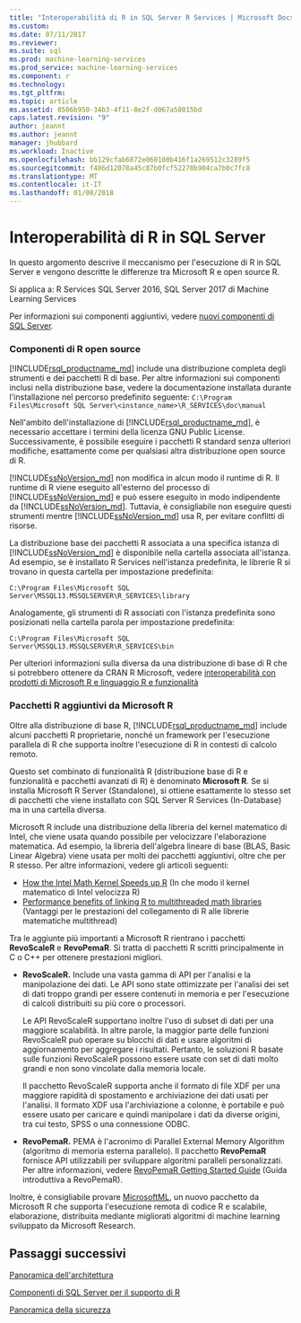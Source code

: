 ```yaml
---
title: "Interoperabilità di R in SQL Server R Services | Microsoft Docs"
ms.custom: 
ms.date: 07/11/2017
ms.reviewer: 
ms.suite: sql
ms.prod: machine-learning-services
ms.prod_service: machine-learning-services
ms.component: r
ms.technology: 
ms.tgt_pltfrm: 
ms.topic: article
ms.assetid: 0506b950-34b3-4f11-8e2f-d067a58015bd
caps.latest.revision: "9"
author: jeannt
ms.author: jeannt
manager: jhubbard
ms.workload: Inactive
ms.openlocfilehash: bb129cfab6872e060100b416f1a269512c3289f5
ms.sourcegitcommit: f486d12078a45c87b0fcf52270b904ca7b0c7fc8
ms.translationtype: MT
ms.contentlocale: it-IT
ms.lasthandoff: 01/08/2018
---
```

# <a name="r-interoperability-in-sql-server"></a>Interoperabilità di R in SQL Server

In questo argomento descrive il meccanismo per l'esecuzione di R in SQL Server e vengono descritte le differenze tra Microsoft R e open source R.

Si applica a: R Services SQL Server 2016, SQL Server 2017 di Machine Learning Services

Per informazioni sui componenti aggiuntivi, vedere [nuovi componenti di SQL Server](../../advanced-analytics/r-services/new-components-in-sql-server-to-support-r.md).

### <a name="open-source-r-components"></a>Componenti di R open source

[!INCLUDE[rsql_productname_md](../../includes/rsql-productname-md.md)] include una distribuzione completa degli strumenti e dei pacchetti R di base. Per altre informazioni sui componenti inclusi nella distribuzione base, vedere la documentazione installata durante l'installazione nel percorso predefinito seguente: `C:\Program Files\Microsoft SQL Server\<instance_name>\R_SERVICES\doc\manual`

Nell'ambito dell'installazione di [!INCLUDE[rsql_productname_md](../../includes/rsql-productname-md.md)], è necessario accettare i termini della licenza GNU Public License. Successivamente, è possibile eseguire i pacchetti R standard senza ulteriori modifiche, esattamente come per qualsiasi altra distribuzione open source di R.

[!INCLUDE[ssNoVersion_md](../../includes/ssnoversion-md.md)] non modifica in alcun modo il runtime di R. Il runtime di R viene eseguito all'esterno del processo di [!INCLUDE[ssNoVersion_md](../../includes/ssnoversion-md.md)] e può essere eseguito in modo indipendente da [!INCLUDE[ssNoVersion_md](../../includes/ssnoversion-md.md)]. Tuttavia, è consigliabile non eseguire questi strumenti mentre [!INCLUDE[ssNoVersion_md](../../includes/ssnoversion-md.md)] usa R, per evitare conflitti di risorse.

La distribuzione base dei pacchetti R associata a una specifica istanza di [!INCLUDE[ssNoVersion_md](../../includes/ssnoversion-md.md)] è disponibile nella cartella associata all'istanza. Ad esempio, se è installato R Services nell'istanza predefinita, le librerie R si trovano in questa cartella per impostazione predefinita:

    C:\Program Files\Microsoft SQL Server\MSSQL13.MSSQLSERVER\R_SERVICES\library

Analogamente, gli strumenti di R associati con l'istanza predefinita sono posizionati nella cartella parola per impostazione predefinita:

    C:\Program Files\Microsoft SQL Server\MSSQL13.MSSQLSERVER\R_SERVICES\bin

Per ulteriori informazioni sulla diversa da una distribuzione di base di R che si potrebbero ottenere da CRAN R Microsoft, vedere [interoperabilità con prodotti di Microsoft R e linguaggio R e funzionalità](https://docs.microsoft.com/en-us/r-server/what-is-r-server-interoperability)

### <a name="additional-r-packages-from-microsoft-r"></a>Pacchetti R aggiuntivi da Microsoft R

Oltre alla distribuzione di base R, [!INCLUDE[rsql_productname_md](../../includes/rsql-productname-md.md)] include alcuni pacchetti R proprietarie, nonché un framework per l'esecuzione parallela di R che supporta inoltre l'esecuzione di R in contesti di calcolo remoto.

Questo set combinato di funzionalità R (distribuzione base di R e funzionalità e pacchetti avanzati di R) è denominato **Microsoft R**. Se si installa Microsoft R Server (Standalone), si ottiene esattamente lo stesso set di pacchetti che viene installato con SQL Server R Services (In-Database) ma in una cartella diversa.

Microsoft R include una distribuzione della libreria del kernel matematico di Intel, che viene usata quando possibile per velocizzare l'elaborazione matematica. Ad esempio, la libreria dell'algebra lineare di base (BLAS, Basic Linear Algebra) viene usata per molti dei pacchetti aggiuntivi, oltre che per R stesso. Per altre informazioni, vedere gli articoli seguenti:

+ [How the Intel Math Kernel Speeds up R](http://blog.revolutionanalytics.com/2014/10/revolution-r-open-mkl.html) (In che modo il kernel matematico di Intel velocizza R)
+ [Performance benefits of linking R to multithreaded math libraries](http://blog.revolutionanalytics.com/2010/06/performance-benefits-of-multithreaded-r.html) (Vantaggi per le prestazioni del collegamento di R alle librerie matematiche multithread)

Tra le aggiunte più importanti a Microsoft R rientrano i pacchetti **RevoScaleR** e **RevoPemaR**. Si tratta di pacchetti R scritti principalmente in C o C++ per ottenere prestazioni migliori.

+ **RevoScaleR.** Include una vasta gamma di API per l'analisi e la manipolazione dei dati. Le API sono state ottimizzate per l'analisi dei set di dati troppo grandi per essere contenuti in memoria e per l'esecuzione di calcoli distribuiti su più core o processori.

   Le API RevoScaleR supportano inoltre l'uso di subset di dati per una maggiore scalabilità. In altre parole, la maggior parte delle funzioni RevoScaleR può operare su blocchi di dati e usare algoritmi di aggiornamento per aggregare i risultati. Pertanto, le soluzioni R basate sulle funzioni RevoScaleR possono essere usate con set di dati molto grandi e non sono vincolate dalla memoria locale.

  Il pacchetto RevoScaleR supporta anche il formato di file XDF per una maggiore rapidità di spostamento e archiviazione dei dati usati per l'analisi. Il formato XDF usa l'archiviazione a colonne, è portabile e può essere usato per caricare e quindi manipolare i dati da diverse origini, tra cui testo, SPSS o una connessione ODBC. 

+ **RevoPemaR.** PEMA è l'acronimo di Parallel External Memory Algorithm (algoritmo di memoria esterna parallelo). Il pacchetto **RevoPemaR** fornisce API utilizzabili per sviluppare algoritmi paralleli personalizzati. Per altre informazioni, vedere [RevoPemaR Getting Started Guide](https://docs.microsoft.com/r-server/r/how-to-developer-pemar) (Guida introduttiva a RevoPemaR).

Inoltre, è consigliabile provare [MicrosoftML](https://docs.microsoft.com/r-server/r/concept-what-is-the-microsoftml-package), un nuovo pacchetto da Microsoft R che supporta l'esecuzione remota di codice R e scalabile, elaborazione, distribuita mediante migliorati algoritmi di machine learning sviluppato da Microsoft Research.

## <a name="next-steps"></a>Passaggi successivi

[Panoramica dell'architettura](../../advanced-analytics/r/architecture-overview-sql-server-r.md)

[Componenti di SQL Server per il supporto di R](../../advanced-analytics/r/new-components-in-sql-server-to-support-r.md)

[Panoramica della sicurezza](../../advanced-analytics/r/security-overview-sql-server-r.md)

